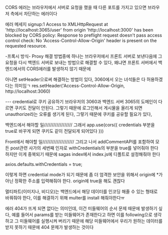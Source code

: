 CORS 에러는 브라우저에서 서버로 요청을 했을 때 다른 포트를
가지고 있으면 브라우저 측에서 차단하는 에러이다

에러 메세지
signup:1 Access to XMLHttpRequest at 'http://localhost:3065/user' from origin 'http://localhost:3000' has been blocked by CORS policy: Response to preflight request doesn't pass access control check: No 'Access-Control-Allow-Origin' header is present on the requested resource.

-프록시 방식- Proxy
해결 방법중에 하나는 브라우저에서 프론트 서버로 보낸다음에 그 요청을 다시 백엔드 서버로 보내는 방법으로 해결할 수 있다, 왜냐면 프론트 서버에서 백엔드에서의 CORS에러를 발생하지 않기 때문에

아니면 setHeader으로써 해결하는 방법이 있다, 3060에서 오는 녀석들은 다 허용하겠다는 의미임ㄱ
res.setHeader('Access-Control-Allow-Origin, http://localhost:3060)

--- credential로 쿠키 공유하기
브라우저의 3060과 백엔드 서버 3065의 도메인이 다르면 쿠키도 전달이 안된다. 그렇기 때문에 로그인해서 게시물을 올리게 되면 unauthorize라는 오류를 생기게 된다, 그렇기 때문에 쿠키를 공유할 필요가 있다,

백엔드에서 해야할 일//////////////////
그래서 app.use(cors({
credentials 부분을 true로 바꾸게 되면 쿠키도 같이 전달되게 되어있다
}))

Front에서 해야할 일////////////////////
그리고 나서 addCommentAPI를 포함하여 모든 post관련 사가의 세번째 인자로 withCredentials의 부분을 true를 넣어줘야 한다
하지만 이게 중복되기 때문에 sagas index에서 index.js에 디폴트로 설정해줘야 한다

axios.defaults.withCredentials = true;

이렇게 하면 credential mode가 되기 때문에 좀 더 엄격한 보안을 위해서 origin에 \*가 아닌 정확한 주소를 입력해줘야 한다. origin에 true을 해도 괜찮다

멀티파트(이미지나, 비디오)는 백엔드에서 해당 데이터를 인코딩 해줄 수 있는 형태로 바꿔줘야 한다, 이를 해결하기 위해 multer를 install 해줘야한다ㅠ

에러 404가 뜨게 되면 없다는 의미인데, 이건 미들웨어의 순서 문제 때문에 발생하기 싶다, 예를 들어서 params를 받는 미들웨어가 존재한다고 하면 이를 following으로 생각하고 그 미들웨어를 실행시켜 버리기 때문에 해당 미들웨어에서 우리가 원하는 데이터를 받지 못하기 때문에 404 문제가 발생하는 것이다
